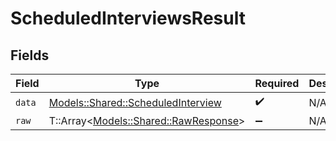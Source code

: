 # ScheduledInterviewsResult


## Fields

| Field                                                                           | Type                                                                            | Required                                                                        | Description                                                                     |
| ------------------------------------------------------------------------------- | ------------------------------------------------------------------------------- | ------------------------------------------------------------------------------- | ------------------------------------------------------------------------------- |
| `data`                                                                          | [Models::Shared::ScheduledInterview](../../models/shared/scheduledinterview.md) | :heavy_check_mark:                                                              | N/A                                                                             |
| `raw`                                                                           | T::Array<[Models::Shared::RawResponse](../../models/shared/rawresponse.md)>     | :heavy_minus_sign:                                                              | N/A                                                                             |